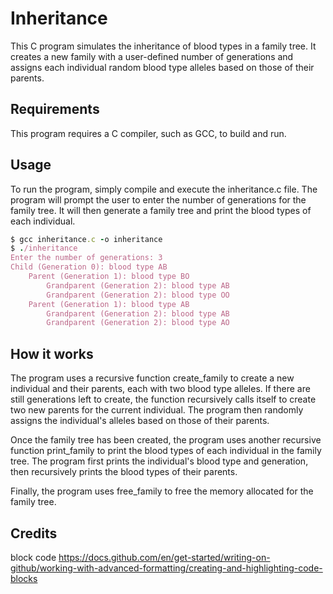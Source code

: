 # Inheritance
This C program simulates the inheritance of blood types in a family tree. It creates a new family with a user-defined number of generations and assigns each individual random blood type alleles based on those of their parents.

## Requirements
This program requires a C compiler, such as GCC, to build and run.

## Usage
To run the program, simply compile and execute the inheritance.c file. The program will prompt the user to enter the number of generations for the family tree. It will then generate a family tree and print the blood types of each individual.

```ruby
$ gcc inheritance.c -o inheritance
$ ./inheritance
Enter the number of generations: 3
Child (Generation 0): blood type AB
    Parent (Generation 1): blood type BO
        Grandparent (Generation 2): blood type AB
        Grandparent (Generation 2): blood type OO
    Parent (Generation 1): blood type AB
        Grandparent (Generation 2): blood type AB
        Grandparent (Generation 2): blood type AO
 ```
## How it works
The program uses a recursive function create_family to create a new individual and their parents, each with two blood type alleles. If there are still generations left to create, the function recursively calls itself to create two new parents for the current individual. The program then randomly assigns the individual's alleles based on those of their parents.

Once the family tree has been created, the program uses another recursive function print_family to print the blood types of each individual in the family tree. The program first prints the individual's blood type and generation, then recursively prints the blood types of their parents.

Finally, the program uses free_family to free the memory allocated for the family tree.

## Credits
block code https://docs.github.com/en/get-started/writing-on-github/working-with-advanced-formatting/creating-and-highlighting-code-blocks
